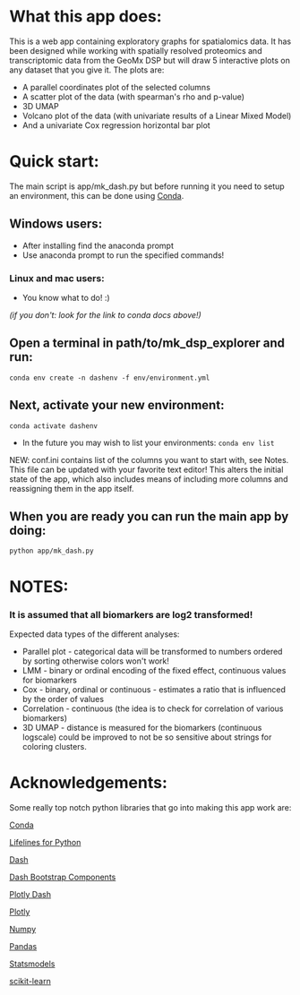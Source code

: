 # What this app does:
This is a web app containing exploratory graphs for spatialomics data. 
It has been designed while working with
spatially resolved proteomics and transcriptomic data from the GeoMx DSP 
but will draw
5 interactive plots on any dataset that you give it. The plots are:
* A parallel coordinates plot of the selected columns
* A scatter plot of the data (with spearman's rho and p-value)
* 3D UMAP
* Volcano plot of the data (with univariate results of a Linear Mixed Model)
* And a univariate Cox regression horizontal bar plot

# Quick start:
The main script is app/mk_dash.py but before running it you need to setup an environment,
this can be done using [Conda](https://conda.io/docs/user-guide/install/index.html).

## Windows users:
* After installing find the anaconda prompt
* Use anaconda prompt to run the specified commands!

### Linux and mac users:
* You know what to do! :) 

_(if you don't: look for the link to conda docs above!)_

## Open a terminal in path/to/mk_dsp_explorer and run:
```conda env create -n dashenv -f env/environment.yml```

## Next, activate your new environment:
```conda activate dashenv```

* In the future you may wish to list your environments:
```conda env list```

NEW: conf.ini contains list of the columns you want to start with, see Notes.
This file can be updated with your favorite text editor!
This alters the initial state of the app, which also includes
means of including more columns and reassigning them in the app itself.

## When you are ready you can run the main app by doing:
```python app/mk_dash.py```

# NOTES:
### It is assumed that all biomarkers are log2 transformed!

Expected data types of the different analyses:
* Parallel plot - categorical data will be transformed to numbers ordered by sorting
otherwise colors won't work!
* LMM - binary or ordinal encoding of the fixed effect, continuous values for biomarkers
* Cox - binary, ordinal or continuous - estimates a ratio that is influenced by the order of values
* Correlation - continuous (the idea is to check for correlation of various biomarkers)
* 3D UMAP - distance is measured for the biomarkers (continuous logscale) could be improved
to not be so sensitive about strings for coloring clusters.

# Acknowledgements:
Some really top notch python libraries that go into making this app work are:

[Conda](https://conda.io/)

[Lifelines for Python](https://lifelines.readthedocs.io/en/latest/)

[Dash](https://dash.plot.ly/dash-core-components)

[Dash Bootstrap Components](https://dash-bootstrap-components.readthedocs.io/en/latest/)

[Plotly Dash](https://plotly.com/dash/)

[Plotly](https://plotly.com/)

[Numpy](https://numpy.org/)

[Pandas](https://pandas.pydata.org/)

[Statsmodels](https://www.statsmodels.org/)

[scikit-learn](https://scikit-learn.org/)



